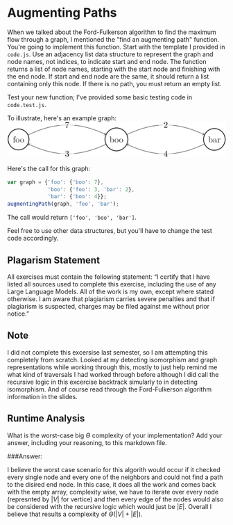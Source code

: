 # Augmenting Paths

When we talked about the Ford-Fulkerson algorithm to find the maximum flow
through a graph, I mentioned the "find an augmenting path" function. You're
going to implement this function. Start with the template I provided in
`code.js`. Use an adjacency list data structure to represent the graph and node
names, not indices, to indicate start and end node. The function returns a list
of node names, starting with the start node and finishing with the end node. If
start and end node are the same, it should return a list containing only this
node. If there is no path, you must return an empty list.

Test your new function; I've provided some basic testing code in `code.test.js`.

To illustrate, here's an example graph:
![example graph](graph.png)

Here's the call for this graph:

```javascript
var graph = {'foo': {'boo': 7},
             'boo': {'foo': 3, 'bar': 2},
             'bar': {'boo': 4}};
augmentingPath(graph, 'foo', 'bar');
```

The call would return `['foo', 'boo', 'bar']`.

Feel free to use other data structures, but you'll have to change the test code
accordingly.

## Plagarism Statement

All exercises must contain the following statement:
“I certify that I have listed all sources used to complete this exercise, including the use
of any Large Language Models. All of the work is my own, except where stated
otherwise. I am aware that plagiarism carries severe penalties and that if plagiarism is
suspected, charges may be filed against me without prior notice.”

## Note
I did not complete this excersise last semester, so I am attempting this completely from scratch. Looked at my detecting isomorphism and graph representations while working through this, mostly to just help remind me what kind of traversals I had worked through before although I did call the recursive logic in this excercise backtrack simularly to in detecting isomorphism. And of course read through the Ford-Fulkerson algorithm information in the slides.

## Runtime Analysis

What is the worst-case big $\Theta$ complexity of your implementation? Add your
answer, including your reasoning, to this markdown file.

###Answer:

I believe the worst case scenario for this algorith would occur if it checked every single node and every one of the neighbors and could not find a path to the disired end node. In this case, it does all the work and comes back with the empty array, complexity wise, we have to iterate over every node (represnted by $|V|$ for vertice) and then every edge of the nodes would also be considered with the recursive logic which would just be $|E|$. Overall I believe that results a complexity of $\Theta(|V| + |E|)$.
